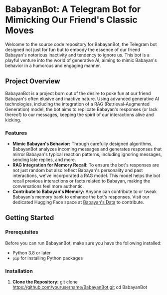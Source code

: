 # BabayanBot: A Telegram Bot for Mimicking Our Friend's Classic Moves

Welcome to the source code repository for BabayanBot, the Telegram bot designed not just for fun but to embody the essence of our friend Babayan's notorious inactivity and tendency to ignore us. This bot is a playful venture into the world of generative AI, aiming to mimic Babayan's behavior in a humorous and engaging manner.

## Project Overview

BabayanBot is a project born out of the desire to poke fun at our friend Babayan's often elusive and inactive nature. Using advanced generative AI technologies, including the integration of a RAG (Retrieval-Augmented Generation) model, the bot aims to replicate Babayan's responses (or lack thereof) to our messages, keeping the spirit of our interactions alive and kicking.

### Features

- **Mimic Babayan's Behavior:** Through carefully designed algorithms, BabayanBot analyzes incoming messages and generates responses that mirror Babayan's typical reaction patterns, including ignoring messages, sending late replies, and more.
- **RAG Integration for Memory Recall:** To ensure the bot's responses are not just random but also reflect Babayan's personality and past interactions, we've incorporated a RAG model. This model helps the bot recall previous interactions or facts related to Babayan, making the conversations feel more authentic.
- **Contribute to Babayan's Memory:** Anyone can contribute to or tweak Babayan's memory bank to enhance the bot's responses. Visit our dedicated Hugging Face space at [Babayan's Data](https://huggingface.co/spaces/koq1231/Babayan_data) to contribute.

## Getting Started

### Prerequisites

Before you can run BabayanBot, make sure you have the following installed:
- Python 3.8 or later
- `pip` for installing Python packages

### Installation

1. **Clone the Repository:**
git clone https://github.com/yourusername/BabayanBot.git
cd BabayanBot
